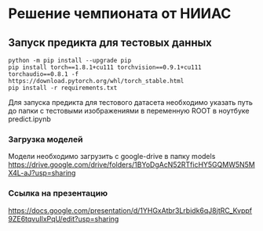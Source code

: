 # Решение чемпионата от НИИАС


## Запуск предикта для тестовых данных

```
python -m pip install --upgrade pip
pip install torch==1.8.1+cu111 torchvision==0.9.1+cu111 torchaudio==0.8.1 -f https://download.pytorch.org/whl/torch_stable.html
pip install -r requirements.txt
```

Для запуска предикта для тестового датасета необходимо указать путь до папки с тестовыми изображениями в переменную ROOT в ноутбуке predict.ipynb

### Загрузка моделей
Модели необходимо загрузить с google-drive в папку models
https://drive.google.com/drive/folders/1BYoDgAcN52RTficHY5GQMW5N5MX4L-aJ?usp=sharing

### Ссылка на презентацию 
https://docs.google.com/presentation/d/1YHGxAtbr3Lrbidk6qJ8jtRC_Kvppf9ZE6tqvuIlxPqU/edit?usp=sharing

